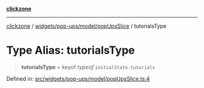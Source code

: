 [**clickzone**](../../../../../README.md)

***

[clickzone](../../../../../README.md) / [widgets/pop-ups/model/popUpsSlice](../README.md) / tutorialsType

# Type Alias: tutorialsType

> **tutorialsType** = keyof *typeof* `initialState.tutorials`

Defined in: [src/widgets/pop-ups/model/popUpsSlice.ts:4](https://github.com/MaximBri/ClickZone/blob/20f3f0d061a7c50a96ed5bba64acbc325a456072/client/src/widgets/pop-ups/model/popUpsSlice.ts#L4)
